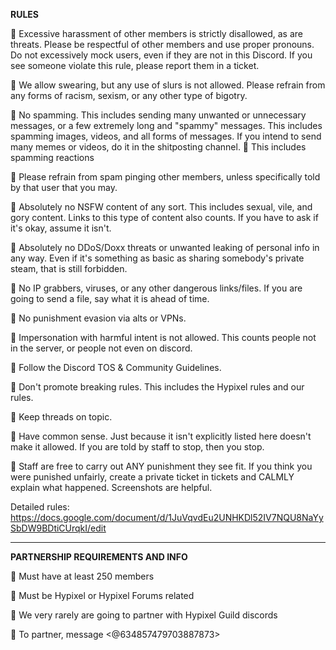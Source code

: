 **RULES**

🔷 Excessive harassment of other members is strictly disallowed, as are threats. Please be respectful of other members and use proper pronouns. Do not excessively mock users, even if they are not in this Discord. If you see someone violate this rule, please report them in a ticket. 

🔷 We allow swearing, but any use of slurs is not allowed. Please refrain from any forms of racism, sexism, or any other type of bigotry.

🔷 No spamming. This includes sending many unwanted or unnecessary messages, or a few extremely long and "spammy" messages. This includes spamming images, videos, and all forms of messages. If you intend to send many memes or videos, do it in the shitposting channel.
        🔹 This includes spamming reactions

🔷 Please refrain from spam pinging other members, unless specifically told by that user that you may.

🔷 Absolutely no NSFW content of any sort. This includes sexual, vile, and gory content. Links to this type of content also counts. If you have to ask if it's okay, assume it isn't.

🔷 Absolutely no DDoS/Doxx threats or unwanted leaking of personal info in any way. Even if it's something as basic as sharing somebody's private steam, that is still forbidden.

🔷 No IP grabbers, viruses, or any other dangerous links/files. If you are going to send a file, say what it is ahead of time.

🔷 No punishment evasion via alts or VPNs.

🔷 Impersonation with harmful intent is not allowed. This counts people not in the server, or people not even on discord. 

🔷 Follow the Discord TOS & Community Guidelines.

🔷 Don't promote breaking rules. This includes the Hypixel rules and our rules.

🔷 Keep threads on topic. 

🔷 Have common sense. Just because it isn't explicitly listed here doesn't make it allowed. If you are told by staff to stop, then you stop.

🔷 Staff are free to carry out ANY punishment they see fit. If you think you were punished unfairly, create a private ticket in tickets and CALMLY explain what happened. Screenshots are helpful.


Detailed rules: https://docs.google.com/document/d/1JuVqvdEu2UNHKDl52IV7NQU8NaYySbDW9BDtiCUrqkI/edit

---

**PARTNERSHIP REQUIREMENTS AND INFO**

🔶 Must have at least 250 members

🔶 Must be Hypixel or Hypixel Forums related

🔶 We very rarely are going to partner with Hypixel Guild discords

🔶 To partner, message <@634857479703887873>

